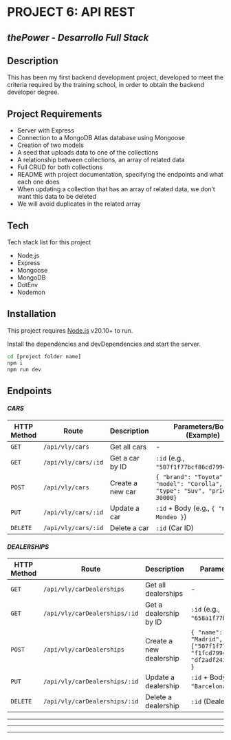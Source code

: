 # PROJECT 6: API REST
## _thePower - Desarrollo Full Stack_

## Description
This has been my first backend development project, developed to meet the criteria required by the training school, in order to obtain the backend developer degree.

## Project Requirements
- Server with Express
- Connection to a MongoDB Atlas database using Mongoose
- Creation of two models
- A seed that uploads data to one of the collections
- A relationship between collections, an array of related data
- Full CRUD for both collections
- README with project documentation, specifying the endpoints and what each one does
- When updating a collection that has an array of related data, we don’t want this data to be deleted
- We will avoid duplicates in the related array

## Tech

Tech stack list for this project
- Node.js
- Express
- Mongoose
- MongoDB
- DotEnv
- Nodemon

## Installation

This project requires [Node.js](https://nodejs.org/) v20.10+ to run.

Install the dependencies and devDependencies and start the server.

```sh
cd [project folder name]
npm i
npm run dev
```

## Endpoints
#### _CARS_

| HTTP Method | Route                     | Description                         | Parameters/Body (Example)               |
|-------------|---------------------------|-----------------------------------|-----------------------------------------|
| `GET`       | `/api/vly/cars`           | Get all cars                      | -                                       |
| `GET`       | `/api/vly/cars/:id`       | Get a car by ID                   | `:id` (e.g., `"507f1f77bcf86cd799439011"`)|
| `POST`      | `/api/vly/cars`           | Create a new car                  | `{ "brand": "Toyota", "model": "Corolla", "type": "Suv", "price":  30000}` |
| `PUT`       | `/api/vly/cars/:id`       | Update a car                     | `:id` + Body (e.g., `{ "model": Mondeo }`)  |
| `DELETE`    | `/api/vly/cars/:id`       | Delete a car                     | `:id` (Car ID)                          |

#### _DEALERSHIPS_
| HTTP Method | Route                        | Description                      | Parameters/Body (Example)               |
|-------------|------------------------------|---------------------------------|-----------------------------------------|
| `GET`       | `/api/vly/carDealerships`    | Get all dealerships             | -                                       |
| `GET`       | `/api/vly/carDealerships/:id`| Get a dealership by ID          | `:id` (e.g., `"658a1f77bcf86cd799439012"`)|
| `POST`      | `/api/vly/carDealerships`    | Create a new dealership          | `{ "name": "AutoMax", "location": "Madrid", "size": 140, "cars": ["507f1f77bcf86cd799439011", "f1fcd79943555adf43256", "df2adf243cd79942adf243cadf256"] }` |
| `PUT`       | `/api/vly/carDealerships/:id`| Update a dealership             | `:id` + Body (e.g., `{ "location": "Barcelona" }`) |
| `DELETE`    | `/api/vly/carDealerships/:id`| Delete a dealership             | `:id` (Dealership ID)                   |


---
---
---
